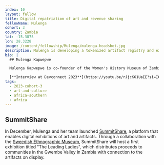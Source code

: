 ```yaml
---
index: 10
layout: fellow
title: Digital repatriation of art and revenue sharing
fellowName: Mulenga
cohort: 3
country: Zambia
lat: -15.3875
lon: 28.3228
image: /content/fellowship/Mulenga/mulenga-headshot.jpg
description: Mulenga is developing a tokenized artifact registry and experimenting with museum revenue sharing for community documentation of art, customs, and crafting practices.
bio: |
  ## Mulenga Kapwepwe

  Mulenga Kapwepwe is co-founder of the Women's History Museum of Zambia. There are many African artifacts in museums around the world, but rarely do those items have a tangible connection to the people and communities who created them. For her Fellowship, Mulenga is working with the Zambian web3 community to create a tokenized artifact registry, experimenting with museum revenue sharing for community documentation of art, customs, and crafting methodologies still practiced by the descendants of those items on display in museums around the world. Even if the items won't return to their places of origin in the near future, it's a small step toward bridging a gap of ownership that spans centuries.

  [**Interview at Devconnect 2023**](https://youtu.be/rJjcK61UaEE?si=I0Li5E_ey8umGRcw)
tags:
  - 2023-cohort-3
  - art-and-culture
  - africa-southern
  - africa
---
```


## SummitShare

In December, Mulenga and her team launched [SummitShare](https://summitshare.co/), a platform that enables digital exhibitions of art and artifacts. Through a collaboration with the [Sweedish Ethnographic Museum](https://www.etnografiskamuseet.se/en/), SummitShare will host a first exhibition titled "The Leading Ladies", which distributes proceeds to communities in the Gwembe Valley in Zambia with connection to the artifacts on display.
